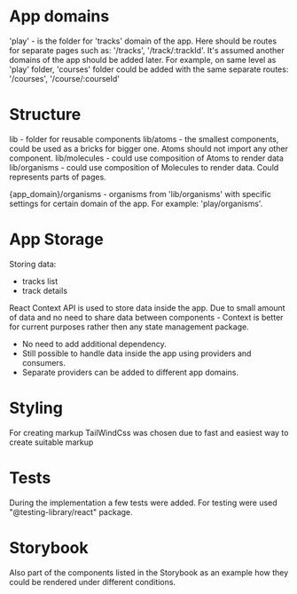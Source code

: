# App domains

'play' - is the folder for 'tracks' domain of the app. Here should be routes for separate pages such as: '/tracks', '/track/:trackId'. 
It's assumed another domains of the app should be added later. For example, on same level as 'play' folder, 'courses' folder could be added with the same separate routes: '/courses', '/course/:courseId'

# Structure

lib - folder for reusable components
lib/atoms - the smallest components, could be used as a bricks for bigger one. Atoms should not import any other component.
lib/molecules - could use composition of Atoms to render data
lib/organisms - could use composition of Molecules to render data. Could represents parts of pages.

{app_domain}/organisms - organisms from 'lib/organisms' with specific settings for certain domain of the app. For example: 'play/organisms'.

# App Storage

Storing data:
- tracks list
- track details

React Context API is used to store data inside the app.
Due to small amount of data and no need to share data between components - Context is better for current purposes rather then any state management package. 
- No need to add additional dependency.
- Still possible to handle data inside the app using providers and consumers.
- Separate providers can be added to different app domains.

# Styling

For creating markup TailWindCss was chosen due to fast and easiest way to create suitable markup

# Tests

During the implementation a few tests were added.
For testing were used "@testing-library/react" package.

# Storybook

Also part of the components listed in the Storybook as an example how they could be rendered under different conditions.
